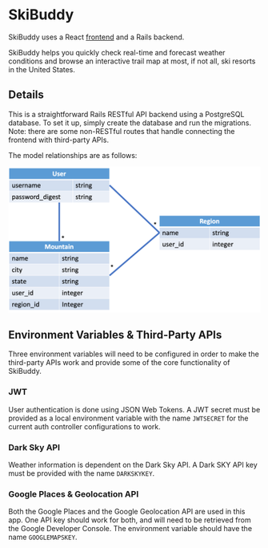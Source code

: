 # SkiBuddy

SkiBuddy uses a React [frontend](https://github.com/imanj12/skibuddy-frontend) and a Rails backend.

SkiBuddy helps you quickly check real-time and forecast weather conditions and browse an interactive trail map at most, if not all, ski resorts in the United States.

## Details

This is a straightforward Rails RESTful API backend using a PostgreSQL database. To set it up, simply create the database and run the migrations. Note: there are some non-RESTful routes that handle connecting the frontend with third-party APIs.

The model relationships are as follows:

![SkiBuddy Models](storage/skibuddy_models.png?raw=true "SkiBuddy Models")

## Environment Variables & Third-Party APIs

Three environment variables will need to be configured in order to make the third-party APIs work and provide some of the core functionality of SkiBuddy.

### JWT

User authentication is done using JSON Web Tokens. A JWT secret must be provided as a local environment variable with the name `JWTSECRET` for the current auth controller configurations to work.

### Dark Sky API

Weather information is dependent on the Dark Sky API. A Dark SKY API key must be provided with the name `DARKSKYKEY`.

### Google Places & Geolocation API

Both the Google Places and the Google Geolocation API are used in this app. One API key should work for both, and will need to be retrieved from the Google Developer Console. The environment variable should have the name `GOOGLEMAPSKEY`.
